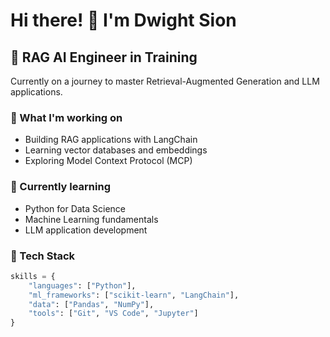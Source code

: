 # Hi there! 👋 I'm Dwight Sion

## 🚀 RAG AI Engineer in Training

Currently on a journey to master Retrieval-Augmented Generation and LLM applications.

### 🔭 What I'm working on
- Building RAG applications with LangChain
- Learning vector databases and embeddings
- Exploring Model Context Protocol (MCP)

### 🌱 Currently learning
- Python for Data Science
- Machine Learning fundamentals
- LLM application development

### 💼 Tech Stack
```python
skills = {
    "languages": ["Python"],
    "ml_frameworks": ["scikit-learn", "LangChain"],
    "data": ["Pandas", "NumPy"],
    "tools": ["Git", "VS Code", "Jupyter"]
}